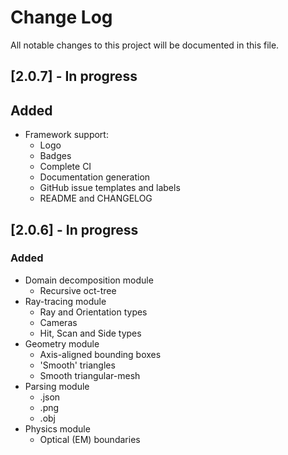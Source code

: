 # Change Log

All notable changes to this project will be documented in this file.

## [2.0.7] - In progress

## Added

-   Framework support:
    -   Logo
    -   Badges
    -   Complete CI
    -   Documentation generation
    -   GitHub issue templates and labels
    -   README and CHANGELOG

## [2.0.6] - In progress

### Added

-   Domain decomposition module
    -   Recursive oct-tree
-   Ray-tracing module
    -   Ray and Orientation types
    -   Cameras
    -   Hit, Scan and Side types
-   Geometry module
    -   Axis-aligned bounding boxes
    -   'Smooth' triangles
    -   Smooth triangular-mesh
-   Parsing module
    -   .json
    -   .png
    -   .obj
-   Physics module
    -   Optical (EM) boundaries
